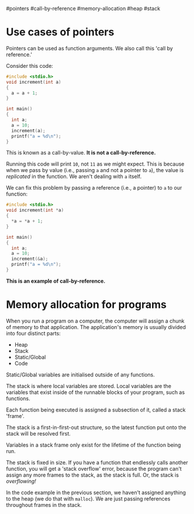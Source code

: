 #pointers #call-by-reference #memory-allocation #heap #stack

# Use cases of pointers

Pointers can be used as function arguments. We also call this 'call by reference.'

Consider this code:

```c
#include <stdio.h>
void increment(int a)
{
  a = a + 1;
}

int main()
{
  int a;
  a = 10;
  increment(a);
  printf("a = %d\n");
}
```
This is known as a call-by-value. **It is not a call-by-reference.**

Running this code will print `10`, not `11` as we might expect. This is because when we pass by value (i.e., passing `a` and not a pointer to `a`), the value is *replicated* in the function. We aren't dealing with `a` itself.

We can fix this problem by passing a reference (i.e., a pointer) to `a` to our function:

```c
#include <stdio.h>
void increment(int *a)
{
  *a = *a + 1;
}

int main()
{
  int a;
  a = 10;
  increment(&a);
  printf("a = %d\n");
}
```

**This is an example of call-by-reference.**

# Memory allocation for programs

When you run a program on a computer, the computer will assign a chunk of memory to that application. The application's memory is usually divided into four distinct parts:

* Heap
* Stack
* Static/Global
* Code

Static/Global variables are initialised outside of any functions.

The stack is where local variables are stored. Local variables are the variables that exist inside of the runnable blocks of your program, such as functions.

Each function being executed is assigned a subsection of it, called a stack 'frame'.

The stack is a first-in-first-out structure, so the latest function put onto the stack will be resolved first.

Variables in a stack frame only exist for the lifetime of the function being run.

The stack is fixed in size. If you have a function that endlessly calls another function, you will get a 'stack overflow' error, because the program can't assign any more frames to the stack, as the stack is full. Or, the stack is *overflowing!*

In the code example in the previous section, we haven't assigned anything to the heap (we do that with `malloc`). We are just passing references throughout frames in the stack.
